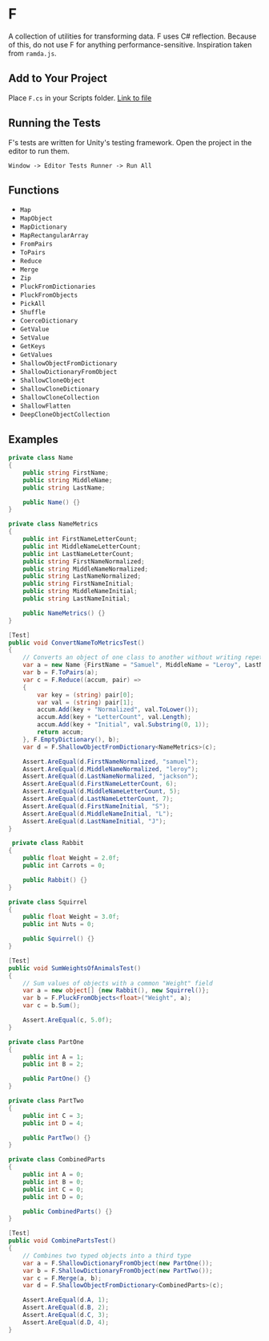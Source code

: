 # F
A collection of utilities for transforming data. F uses C# reflection. Because of this, do not use F for anything performance-sensitive. Inspiration taken from `ramda.js`.

## Add to Your Project
Place `F.cs` in your Scripts folder. [Link to file](https://github.com/aaron9000/F/blob/master/Assets/F/F.cs)

## Running the Tests
F's tests are written for Unity's testing framework. Open the project in the editor to run them.

`Window -> Editor Tests Runner -> Run All`

## Functions
- `Map`
- `MapObject`
- `MapDictionary`
- `MapRectangularArray`
- `FromPairs`
- `ToPairs`
- `Reduce`
- `Merge`
- `Zip`
- `PluckFromDictionaries`
- `PluckFromObjects`
- `PickAll`
- `Shuffle`
- `CoerceDictionary`
- `GetValue`
- `SetValue`
- `GetKeys`
- `GetValues`
- `ShallowObjectFromDictionary`
- `ShallowDictionaryFromObject`
- `ShallowCloneObject`
- `ShallowCloneDictionary`
- `ShallowCloneCollection`
- `ShallowFlatten`
- `DeepCloneObjectCollection`

## Examples
```c#
private class Name
{
    public string FirstName;
    public string MiddleName;
    public string LastName;

    public Name() {}
}

private class NameMetrics
{
    public int FirstNameLetterCount;
    public int MiddleNameLetterCount;
    public int LastNameLetterCount;
    public string FirstNameNormalized;
    public string MiddleNameNormalized;
    public string LastNameNormalized;
    public string FirstNameInitial;
    public string MiddleNameInitial;
    public string LastNameInitial;

    public NameMetrics() {}
}

[Test]
public void ConvertNameToMetricsTest()
{
    // Converts an object of one class to another without writing repetitive code
    var a = new Name {FirstName = "Samuel", MiddleName = "Leroy", LastName = "Jackson"};
    var b = F.ToPairs(a);
    var c = F.Reduce((accum, pair) =>
    {
        var key = (string) pair[0];
        var val = (string) pair[1];
        accum.Add(key + "Normalized", val.ToLower());
        accum.Add(key + "LetterCount", val.Length);
        accum.Add(key + "Initial", val.Substring(0, 1));
        return accum;
    }, F.EmptyDictionary(), b);
    var d = F.ShallowObjectFromDictionary<NameMetrics>(c);

    Assert.AreEqual(d.FirstNameNormalized, "samuel");
    Assert.AreEqual(d.MiddleNameNormalized, "leroy");
    Assert.AreEqual(d.LastNameNormalized, "jackson");
    Assert.AreEqual(d.FirstNameLetterCount, 6);
    Assert.AreEqual(d.MiddleNameLetterCount, 5);
    Assert.AreEqual(d.LastNameLetterCount, 7);
    Assert.AreEqual(d.FirstNameInitial, "S");
    Assert.AreEqual(d.MiddleNameInitial, "L");
    Assert.AreEqual(d.LastNameInitial, "J");
}

```

```c#
 private class Rabbit
{
    public float Weight = 2.0f;
    public int Carrots = 0;

    public Rabbit() {}
}

private class Squirrel
{
    public float Weight = 3.0f;
    public int Nuts = 0;

    public Squirrel() {}
}

[Test]
public void SumWeightsOfAnimalsTest()
{
    // Sum values of objects with a common "Weight" field
    var a = new object[] {new Rabbit(), new Squirrel()};
    var b = F.PluckFromObjects<float>("Weight", a);
    var c = b.Sum();

    Assert.AreEqual(c, 5.0f);
}

```
        
```c#
private class PartOne
{
    public int A = 1;
    public int B = 2;

    public PartOne() {}
}

private class PartTwo   
{
    public int C = 3;
    public int D = 4;

    public PartTwo() {}
}

private class CombinedParts
{
    public int A = 0;
    public int B = 0;
    public int C = 0;
    public int D = 0;

    public CombinedParts() {}
}

[Test]
public void CombinePartsTest()
{
    // Combines two typed objects into a third type
    var a = F.ShallowDictionaryFromObject(new PartOne());
    var b = F.ShallowDictionaryFromObject(new PartTwo());
    var c = F.Merge(a, b);
    var d = F.ShallowObjectFromDictionary<CombinedParts>(c);

    Assert.AreEqual(d.A, 1);
    Assert.AreEqual(d.B, 2);
    Assert.AreEqual(d.C, 3);
    Assert.AreEqual(d.D, 4);
}
```
